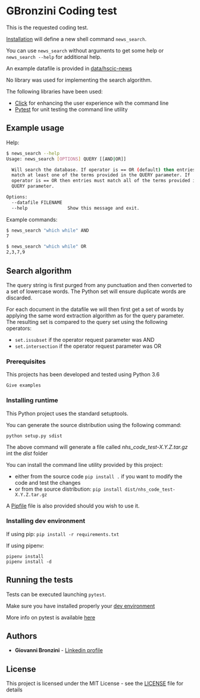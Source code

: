 # GBronzini Coding test

This is the requested coding test.

[Installation](#Installing-runtime) will define a new shell command `news_search`.

You can use `news_search` without arguments to get some help or `news_search --help` for additional help.

An example datafile is provided in [data/hscic-news](data/hscic-news)

No library was used for implementing the search algorithm.

The following libraries have been used:
- [Click](https://click.palletsprojects.com/en/7.x/) for enhancing the user experience
wih the command line
- [Pytest](https://docs.pytest.org/en/latest/) for unit testing the command line utility

## Example usage

Help: 

```bash
$ news_search --help
Usage: news_search [OPTIONS] QUERY [[AND|OR]]

  Will search the database. If operator is == OR (default) then entries must
  match at least one of the terms provided in the QUERY parameter. If
  operator is == OR then entries must match all of the terms provided in the
  QUERY parameter.

Options:
  --datafile FILENAME
  --help               Show this message and exit.
```

Example commands:
```bash
$ news_search "which while" AND
7

$ news_search "which while" OR
2,3,7,9

```

## Search algorithm

The query string is first purged from any punctuation and then converted to a set of 
lowercase words.
The Python set will ensure duplicate words are discarded.

For each document in the datafile we will then first get a set of words by applying the 
same word extraction algorithm as for the query parameter. The resulting set is compared
to the query set using the following operators:
- `set.issubset` if the operator request parameter was AND
- `set.intersection` if the operator request parameter was OR

### Prerequisites

This projects has been developed and tested using Python 3.6


```
Give examples
```

### Installing runtime

This Python project uses the standard setuptools.

You can generate the source distribution using the following command:

`python setup.py sdist`

The above command will generate a file called *nhs_code_test-X.Y.Z.tar.gz* int the *dist* folder

You can install the command line utility provided by this project:

- either from the source code `pip install .` if you want to modify the code and test the changes
- or from the source distribution: `pip install dist/nhs_code_test-X.Y.Z.tar.gz`

A [Pipfile](https://pipenv.readthedocs.io/en/latest/) file is also provided should you wish to use it.

### Installing dev environment

If using pip: `pip install -r requirements.txt`

If using pipenv:
```
pipenv install
pipenv install -d
```

## Running the tests

Tests can be executed launching `pytest`. 

Make sure you have installed properly your [dev environment](#Installing-dev-environment)

More info on pytest is available [here](https://docs.pytest.org/en/latest/) 

## Authors

* **Giovanni Bronzini** - [Linkedin profile](https://www.linkedin.com/in/giovannibronzini/)


## License

This project is licensed under the MIT License - see the [LICENSE](LICENSE) file for details
